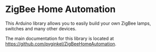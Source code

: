 # ZigBee Home Automation

This Arduino library allows you to easily build your own ZigBee lamps, switches and many other devices.

The main documentation for this library is located at https://github.com/pvginkel/ZigBeeHomeAutomation.
